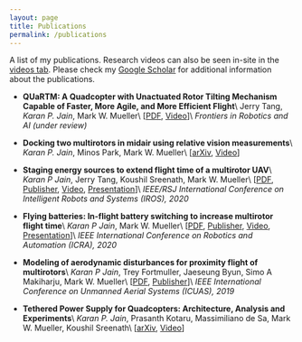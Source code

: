 ```yaml
---
layout: page
title: Publications
permalink: /publications
---
```


A list of my publications.
Research videos can also be seen in-site in the [videos tab](/videos).
Please check my [Google Scholar](https://scholar.google.com/citations?user=HuolZxAAAAAJ) for additional information about the publications.

* **QUaRTM: A Quadcopter with Unactuated Rotor Tilting Mechanism Capable of Faster, More Agile, and More Efficient Flight**\\
  Jerry Tang, *Karan P. Jain*, Mark W. Mueller\\
  \[[PDF](https://hiperlab.berkeley.edu/wp-content/uploads/2022/09/2022_Tang_Quartm.pdf),
    [Video](https://www.youtube.com/watch?v=SaRGTph3AqU)\]\\
  *Frontiers in Robotics and AI (under review)*

* **Docking two multirotors in midair using relative vision measurements**\\
  *Karan P. Jain*, Minos Park, Mark W. Mueller\\
  \[[arXiv](https://arxiv.org/abs/2011.05565),
    [Video](https://www.youtube.com/watch?v=m9YqOm3VtTM)\]

* **Staging energy sources to extend flight time of a multirotor UAV**\\
  *Karan P Jain*, Jerry Tang, Koushil Sreenath, Mark W. Mueller\\
  \[[PDF](https://hiperlab.berkeley.edu/wp-content/uploads/2021/09/2020_StagingEnergySources.pdf),
    [Publisher](https://ieeexplore.ieee.org/abstract/document/9341804/),
    [Video](https://www.youtube.com/watch?v=CUjPCRUO66U),
    [Presentation](https://youtu.be/kh4KS1oJOb0)\]\\
  *IEEE/RSJ International Conference on Intelligent Robots and Systems (IROS), 2020*

* **Flying batteries: In-flight battery switching to increase multirotor flight time**\\
  *Karan P Jain*, Mark W. Mueller\\
  \[[PDF](https://hiperlab.berkeley.edu/wp-content/uploads/2021/09/2020_FlyingBatteries.pdf),
    [Publisher](https://ieeexplore.ieee.org/abstract/document/9197580/),
    [Video](https://www.youtube.com/watch?v=PpJIo4HXl_Q),
    [Presentation](https://www.youtube.com/watch?v=8hmI_LyQzPA)\]\\
  *IEEE International Conference on Robotics and Automation (ICRA), 2020*

* **Modeling of aerodynamic disturbances for proximity flight of multirotors**\\
  *Karan P Jain*, Trey Fortmuller, Jaeseung Byun, Simo A Makiharju, Mark W. Mueller\\
  \[[PDF](https://hiperlab.berkeley.edu/wp-content/uploads/2019/05/Modeling_of_aerodynamic_disturbances_for_proximity_flight_of_multirotors.pdf),
    [Publisher](https://ieeexplore.ieee.org/abstract/document/8798116/)\]\\
  *IEEE International Conference on Unmanned Aerial Systems (ICUAS), 2019*

* **Tethered Power Supply for Quadcopters: Architecture, Analysis and Experiments**\\
  *Karan P. Jain*, Prasanth Kotaru, Massimiliano de Sa, Mark W. Mueller, Koushil Sreenath\\
  \[[arXiv](https://arxiv.org/abs/2203.08180),
    [Video](https://www.youtube.com/watch?v=I7NbjkcJqZg)\]
